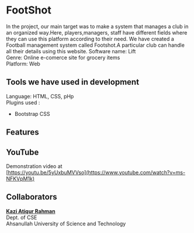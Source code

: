# FootShot
In the project, our main target was to make a system that manages a club in an organized way.Here, players,managers, staff have different fields where they can use this platform according to their need. We have created a Football management system called Footshot.A particular club can handle all their details using this website.
Software name: Lift <br>
Genre: Online e-comerce site for grocery items <br>
Platform: Web<br>

## Tools we have used in development

Language: HTML, CSS, pHp<br>
Plugins used : 
- Bootstrap CSS


## Features 



## YouTube
Demonstration video at<br>
[https://youtu.be/5yUxbuMVVso](https://www.youtube.com/watch?v=ms-NFKVpM1k)


## Collaborators

<b><a href = "https://www.linkedin.com/in/iamatiq7/">Kazi Atiqur Rahman</a></b> <br>
Dept. of CSE<br>
Ahsanullah University of Science and Technology <br>

